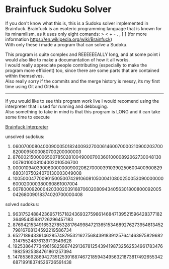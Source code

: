 # Brainfuck Sudoku Solver
If you don't know what this is, this is a Sudoku solver implemented in Brainfuck. Brainfuck is an esoteric programming language that is known for its minamilism, as it uses only eight comands: > < + - . , \[ \]  (for more information <https://en.wikipedia.org/wiki/Brainfuck>)  
With only these i made a program that can solve a Sudoku.

This program is quite complex and REEEEEEALLY long, and at some point i would also like to make a documantation of how it all works.  
I would really appreciate people contributing (especially to make the program more efficient) too, since there are some parts that are contained within themselves.  
Also really sorry if the commits and the merge history is messy, its my first time using Git and GitHub 

---
If you would like to see this program work live i would recomend using the interpreter that i used for running and debbuging.  
Also something to take in mind is that this program is LONG and it can take some time to execute

[Brainfuck Interpreter](https://www.nayuki.io/page/brainfuck-interpreter-javascript)  

unsolved sudokus:
1) 060070008040009000501824009327000614600700002109002037008200095000080700200000003
2) 876002150000650078502810049000700360100008920627300481300079010008104002010506700
3) 000010940390060000000900206270000391039025060040090082968031075024070130003049008
4) 100500047700901500500742910608105000410800250053090000000600020000380060861007004
5) 007800092000420300203916870602080943405630180080009200504268009018374020700000408

solved sudokus:
1) 963175248842369571571824369327598614684713952159642837718236495435981726296457183
2) 876942153491653278532817649984721365153468927627395481345279816768134592219586734
3) 652718943391462857487953216275684391839125764146397582968231475524876139713549628
4) 192538647734961582586742913678125439419873256253496178347619825925384761861257394
5) 147853692869427351253916874672185943495632187381749265534268719918374526726591438
